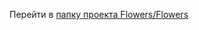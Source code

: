 Перейти в [папку проекта Flowers/Flowers](https://github.com/den090312/Flowers/tree/master/Flowers)
